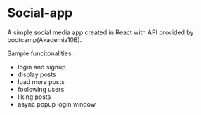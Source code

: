 # Social-app

A simple social media app created in React with API provided by bootcamp(Akademia108).

Sample funcitonalities:
* login and signup
* display posts
* load more posts
* foolowing users
* liking posts
* async popup login window
